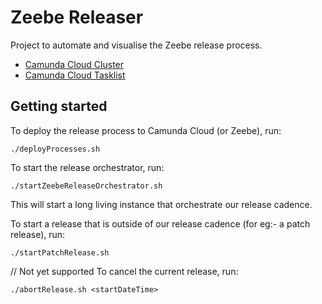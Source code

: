 # Zeebe Releaser
Project to automate and visualise the Zeebe release process.

* [Camunda Cloud Cluster](https://console.cloud.ultrawombat.com/org/6ff582aa-a62e-4a28-aac7-4d2224d8c58a/cluster/b051f158-2779-479f-84dc-1f16c8f808df)
* [Camunda Cloud Tasklist](https://bru-3.tasklist.ultrawombat.com/b051f158-2779-479f-84dc-1f16c8f808df)

## Getting started
To deploy the release process to Camunda Cloud (or Zeebe), run:
```shell
./deployProcesses.sh
```

To start the release orchestrator, run:
```shell
./startZeebeReleaseOrchestrator.sh
```
This will start a long living instance that orchestrate our release cadence.

To start a release that is outside of our release cadence (for eg:- a patch release), run:
```shell
./startPatchRelease.sh
```

// Not yet supported
To cancel the current release, run:
```shell
./abortRelease.sh <startDateTime>
```
